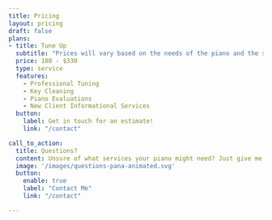```yaml
---
title: Pricing
layout: pricing
draft: false
plans:
- title: Tune Up
  subtitle: "Prices will vary based on the needs of the piano and the services required! Payment types accepted: Cash, Venmo, Check ($25 fee for returned checks)"
  price: 180 - $330
  type: service
  features:
    - Professional Tuning
    - Key Cleaning
    - Piano Evaluations
    - New Client Informational Services
  button:
    label: Get in touch for an estimate!
    link: "/contact"

call_to_action:
  title: Questions?
  content: Unsure of what services your piano might need? Just give me a call!
  image: '/images/questions-pana-animated.svg'
  button:
    enable: true
    label: "Contact Me"
    link: "/contact"

---
```


